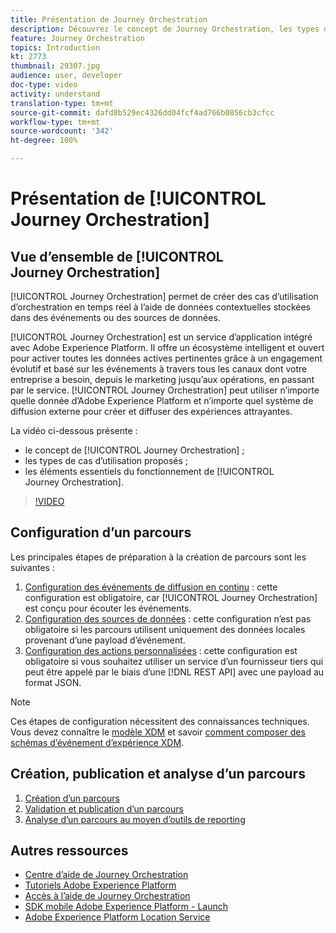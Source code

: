 ```yaml
---
title: Présentation de Journey Orchestration
description: Découvrez le concept de Journey Orchestration, les types de cas d’utilisation proposés et les éléments essentiels du fonctionnement de ce service.
feature: Journey Orchestration
topics: Introduction
kt: 2773
thumbnail: 29307.jpg
audience: user, developer
doc-type: video
activity: understand
translation-type: tm+mt
source-git-commit: dafd8b529ec4326dd04fcf4ad766b0856cb3cfcc
workflow-type: tm+mt
source-wordcount: '342'
ht-degree: 100%

---
```



# Présentation de [!UICONTROL Journey Orchestration]

## Vue d’ensemble de [!UICONTROL Journey Orchestration]

[!UICONTROL Journey Orchestration] permet de créer des cas d’utilisation d’orchestration en temps réel à l’aide de données contextuelles stockées dans des événements ou des sources de données.

[!UICONTROL Journey Orchestration] est un service d’application intégré avec Adobe Experience Platform. Il offre un écosystème intelligent et ouvert pour activer toutes les données actives pertinentes grâce à un engagement évolutif et basé sur les événements à travers tous les canaux dont votre entreprise a besoin, depuis le marketing jusqu’aux opérations, en passant par le service. [!UICONTROL Journey Orchestration] peut utiliser n’importe quelle donnée d’Adobe Experience Platform et n’importe quel système de diffusion externe pour créer et diffuser des expériences attrayantes.

La vidéo ci-dessous présente :

* le concept de [!UICONTROL Journey Orchestration] ;
* les types de cas d’utilisation proposés ;
* les éléments essentiels du fonctionnement de [!UICONTROL Journey Orchestration].

>[!VIDEO](https://video.tv.adobe.com/v/29307?quality=12)

## Configuration d’un parcours

Les principales étapes de préparation à la création de parcours sont les suivantes :

1. [Configuration des événements de diffusion en continu](/help/configuring-journey-orchestration/configure-streaming-events.md) : cette configuration est obligatoire, car [!UICONTROL Journey Orchestration] est conçu pour écouter les événements.
1. [Configuration des sources de données](/help/configuring-journey-orchestration/configure-data-sources.md) : cette configuration n’est pas obligatoire si les parcours utilisent uniquement des données locales provenant d’une payload d’événement.
1. [Configuration des actions personnalisées](/help/configuring-journey-orchestration/configure-actions.md) : cette configuration est obligatoire si vous souhaitez utiliser un service d’un fournisseur tiers qui peut être appelé par le biais d’une [!DNL REST API] avec une payload au format JSON.

>[!NOTE]
>
>Ces étapes de configuration nécessitent des connaissances techniques. Vous devez connaître le [modèle XDM](https://docs.adobe.com/content/help/en/platform-learn/tutorials/schemas/understanding-the-xdm-system-and-experience-data-model.html) et savoir [comment composer des schémas d’événement d’expérience XDM](https://docs.adobe.com/content/help/en/platform-learn/tutorials/schemas/create-your-first-schema-with-out-of-the-box-components.html).

## Création, publication et analyse d’un parcours

1. [Création d’un parcours](/help/create-a-journey.md)
1. [Validation et publication d’un parcours](/help/validate-and-publish-a-journey.md)
1. [Analyse d’un parcours au moyen d’outils de reporting](/help/analyze-a-journey-via-reporting-tools.md)

## Autres ressources

* [Centre d’aide de Journey Orchestration](https://docs.adobe.com/content/help/fr-FR/journeys/using/journey-orchestration-home.html)
* [Tutoriels Adobe Experience Platform](https://docs.adobe.com/content/help/en/platform-learn/tutorials/overview.html)
* [Accès à l’aide de Journey Orchestration](/help/understanding-journey-orchestration.md)
* [SDK mobile Adobe Experience Platform - Launch](https://docs.adobe.com/content/help/en/core-services-learn/tutorials/launch-mobile/understanding-the-mobile-sdks.html)
* [Adobe Experience Platform Location Service](https://docs.adobe.com/content/help/fr-FR/places/using/home.html)

